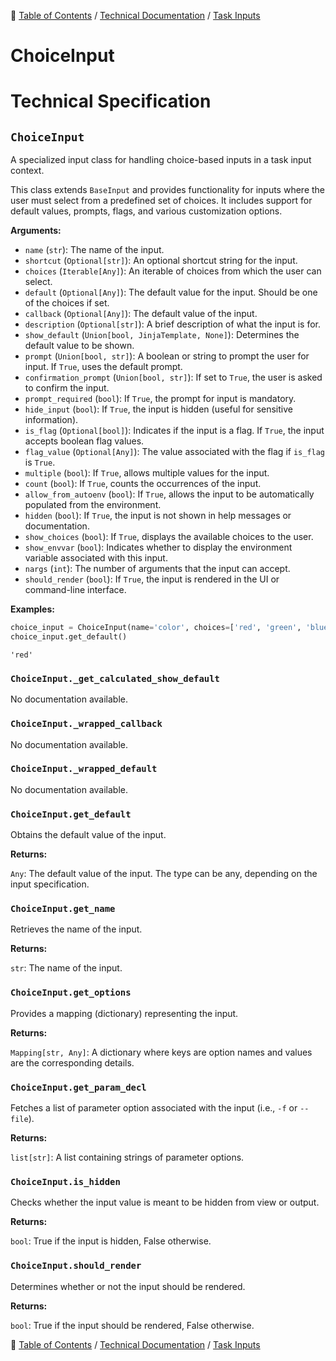 🔖 [Table of Contents](../../README.md) / [Technical Documentation](../README.md) / [Task Inputs](README.md)

# ChoiceInput

# Technical Specification

<!--start-doc-->
## `ChoiceInput`

A specialized input class for handling choice-based inputs in a task input context.

This class extends `BaseInput` and provides functionality for inputs where the user
must select from a predefined set of choices. It includes support for default values,
prompts, flags, and various customization options.

__Arguments:__

- `name` (`str`): The name of the input.
- `shortcut` (`Optional[str]`): An optional shortcut string for the input.
- `choices` (`Iterable[Any]`): An iterable of choices from which the user can select.
- `default` (`Optional[Any]`): The default value for the input. Should be one of the choices if set.
- `callback` (`Optional[Any]`): The default value of the input.
- `description` (`Optional[str]`): A brief description of what the input is for.
- `show_default` (`Union[bool, JinjaTemplate, None]`): Determines the default value to be shown.
- `prompt` (`Union[bool, str]`): A boolean or string to prompt the user for input. If `True`, uses the default prompt.
- `confirmation_prompt` (`Union[bool, str]`): If set to `True`, the user is asked to confirm the input.
- `prompt_required` (`bool`): If `True`, the prompt for input is mandatory.
- `hide_input` (`bool`): If `True`, the input is hidden (useful for sensitive information).
- `is_flag` (`Optional[bool]`): Indicates if the input is a flag. If `True`, the input accepts boolean flag values.
- `flag_value` (`Optional[Any]`): The value associated with the flag if `is_flag` is `True`.
- `multiple` (`bool`): If `True`, allows multiple values for the input.
- `count` (`bool`): If `True`, counts the occurrences of the input.
- `allow_from_autoenv` (`bool`): If `True`, allows the input to be automatically populated from the environment.
- `hidden` (`bool`): If `True`, the input is not shown in help messages or documentation.
- `show_choices` (`bool`): If `True`, displays the available choices to the user.
- `show_envvar` (`bool`): Indicates whether to display the environment variable associated with this input.
- `nargs` (`int`): The number of arguments that the input can accept.
- `should_render` (`bool`): If `True`, the input is rendered in the UI or command-line interface.

__Examples:__

```python
choice_input = ChoiceInput(name='color', choices=['red', 'green', 'blue'], default='red')
choice_input.get_default()
```

```
'red'
```


### `ChoiceInput._get_calculated_show_default`

No documentation available.


### `ChoiceInput._wrapped_callback`

No documentation available.


### `ChoiceInput._wrapped_default`

No documentation available.


### `ChoiceInput.get_default`

Obtains the default value of the input.

__Returns:__

`Any`: The default value of the input. The type can be any, depending on the input specification.

### `ChoiceInput.get_name`

Retrieves the name of the input.

__Returns:__

`str`: The name of the input.

### `ChoiceInput.get_options`

Provides a mapping (dictionary) representing the input.

__Returns:__

`Mapping[str, Any]`: A dictionary where keys are option names and values are the corresponding details.

### `ChoiceInput.get_param_decl`

Fetches a list of parameter option associated with the input (i.e., `-f` or `--file`).

__Returns:__

`list[str]`: A list containing strings of parameter options.

### `ChoiceInput.is_hidden`

Checks whether the input value is meant to be hidden from view or output.

__Returns:__

`bool`: True if the input is hidden, False otherwise.

### `ChoiceInput.should_render`

Determines whether or not the input should be rendered.

__Returns:__

`bool`: True if the input should be rendered, False otherwise.

<!--end-doc-->

🔖 [Table of Contents](../../README.md) / [Technical Documentation](../README.md) / [Task Inputs](README.md)
